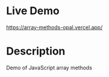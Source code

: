 # Live Demo

https://array-methods-opal.vercel.app/

# Description

Demo of JavaScript array methods
